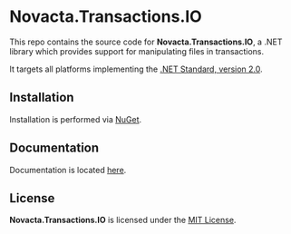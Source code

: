 # Novacta.Transactions.IO

This repo contains the source code for **Novacta.Transactions.IO**, a .NET library which 
provides support for manipulating files in transactions.

It targets all platforms implementing the 
[.NET Standard, version 2.0](https://github.com/dotnet/standard/blob/master/docs/versions/netstandard2.0.md).

## Installation

Installation is performed via [NuGet](https://www.nuget.org/packages?q=Novacta.Transactions.IO).

## Documentation

Documentation is located [here](http://novacta.github.io/transactions-io/).

## License

**Novacta.Transactions.IO** is licensed under the [MIT License](http://novacta.github.io/transactions-io/LICENSE.txt). 